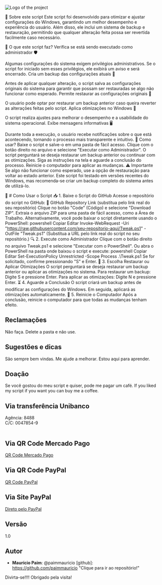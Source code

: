 ![Logo of the project](https://github.com/paimmauricio/Script-Rede/blob/main/imagens/logo.png)

📌 Sobre este script
Este script foi desenvolvido para otimizar e ajustar configurações do Windows, garantindo um melhor desempenho e experiência do usuário. Além disso, ele inclui um sistema de backup e restauração, permitindo que qualquer alteração feita possa ser revertida facilmente caso necessário.

🔹 O que este script faz?
Verifica se está sendo executado como administrador 🛡️

Algumas configurações do sistema exigem privilégios administrativos. Se o script for iniciado sem esses privilégios, ele exibirá um aviso e será encerrado.
Cria um backup das configurações atuais 📂

Antes de aplicar qualquer alteração, o script salva as configurações originais do sistema para garantir que possam ser restauradas se algo não funcionar como esperado.
Permite restaurar as configurações originais 🔄

O usuário pode optar por restaurar um backup anterior caso queira reverter as alterações feitas pelo script.
Aplica otimizações no Windows 🚀

O script realiza ajustes para melhorar o desempenho e a usabilidade do sistema operacional.
Exibe mensagens informativas 🖥️

Durante toda a execução, o usuário recebe notificações sobre o que está acontecendo, tornando o processo mais transparente e intuitivo.
📝 Como usar?
Baixe o script e salve-o em uma pasta de fácil acesso.
Clique com o botão direito no arquivo e selecione "Executar como Administrador".
O script perguntará se deseja restaurar um backup anterior ou continuar com as otimizações.
Siga as instruções na tela e aguarde a conclusão do processo.
Reinicie o computador para aplicar as mudanças.
⚠️ Importante
Se algo não funcionar como esperado, use a opção de restauração para voltar ao estado anterior.
Este script foi testado em versões recentes do Windows, mas recomenda-se criar um backup completo do sistema antes de utilizá-lo.

🔧 # Como Usar o Script
📥 1. Baixe o Script do GitHub
Acesse o repositório do script no GitHub:
🔗 GitHub Repository Link (substitua pelo link real do seu repositório)
Clique no botão "Code" (Código) e selecione "Download ZIP".
Extraia o arquivo ZIP para uma pasta de fácil acesso, como a Área de Trabalho.
Alternativamente, você pode baixar o script diretamente usando o PowerShell:
powershell
Copiar
Editar
Invoke-WebRequest -Uri "https://raw.githubusercontent.com/seu-repositorio-aqui/Tweak.ps1" -OutFile "Tweak.ps1"
(Substitua a URL pelo link real do script no seu repositório.)
🔍 2. Execute como Administrador
Clique com o botão direito no arquivo Tweak.ps1 e selecione "Executar com o PowerShell".
Ou abra o PowerShell na pasta onde baixou o script e execute:
powershell
Copiar
Editar
Set-ExecutionPolicy Unrestricted -Scope Process
.\Tweak.ps1
Se for solicitado, confirme pressionando "S" e Enter.
🔄 3. Escolha Restaurar ou Aplicar Otimizações
O script perguntará se deseja restaurar um backup anterior ou aplicar as otimizações no sistema.
Para restaurar um backup: Digite S e pressione Enter.
Para aplicar as otimizações: Digite N e pressione Enter.
⏳ 4. Aguarde a Conclusão
O script criará um backup antes de modificar as configurações do Windows.
Em seguida, aplicará as otimizações automaticamente.
🔄 5. Reinicie o Computador
Após a conclusão, reinicie o computador para que todas as mudanças tenham efeito.

## Reclamações

Não faça. Delete a pasta e não use.

## Sugestões e dicas

São sempre bem vindas.
Me ajude a melhorar.
Estou aqui para aprender.

## Doação
Se você gostou do meu script e quiser, pode me pagar um café.
If you liked my script if you want you can buy me a coffee.

## Via transferência Unibanco
Agência: 8488<br />
C/C: 0047854-9<br />
<br />

## Via QR Code Mercado Pago
<a href="https://github.com/paimmauricio/Script-Rede/blob/main/QRs/QR_Code_ML.pdf"> QR Code Mercado Pago</a>

## Via QR Code PayPal
<a href="https://github.com/paimmauricio/Script-Rede/blob/main/QRs/QR_Code_PayPal.png"> QR Code PayPal</a>

## Via Site PayPal
<a href="https://www.paypal.com/donate?hosted_button_id=YJNX67EAAHNCU"> Direto pelo PayPal </a>


## Versão

1.0


## Autor

* **Maurício Paim**: @paimmauricio [github]: https://github.com/paimmauricio "Clique para ir ao repositório!"

Divirta-se!!!!
Obrigado pela visita!
